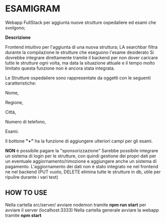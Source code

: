 # ESAMIGRAM

Webapp FullStack per aggiunta nuove strutture ospedaliere ed esami che svolgono;


**Descrizione**


Frontend intuitivo per l'aggiunta di una nuova struttura;
LA searchbar filtra durante la compilazione le strutture che eseguono l'esame desiderato
Si dovrebbe integrare direttamente tramite il backend per non dover caricare tutte le strutture ogni volta, ma data la situazione attuale e il tempo molto limitato questa funzione non è ancora stata integrata.


Le Strutture ospedaliere sono rappresentate da oggetti con le seguenti caratteristiche:


Nome,

Regione,

Città,

Numero di telefono,

Esami.


Il bottone **"+"** ha la funzione di aggiungere ulteriori campi per gli esami.


**NON** è possibile pagare la "sponsorizzazione"
Sarebbe possibile integrare un sistema di login per le strutture, con quindi gestione dei propri dati per un eventuale aggiornamento/rimozione e aggiungere anche un sistema di pagamento.
L'aggiornamento dei dati non è stato integrato ne nel frontend ne nel backend (PUT vuoto, DELETE elimina tutte le strutture in db, utile per ripulire durante i vari test)


## HOW TO USE

Nella cartella src/server/ avviare nodemon tramite **npm run start** per avviare il server (localhost:3333)
Nella cartella generale avviare la webapp tramite **npm start**